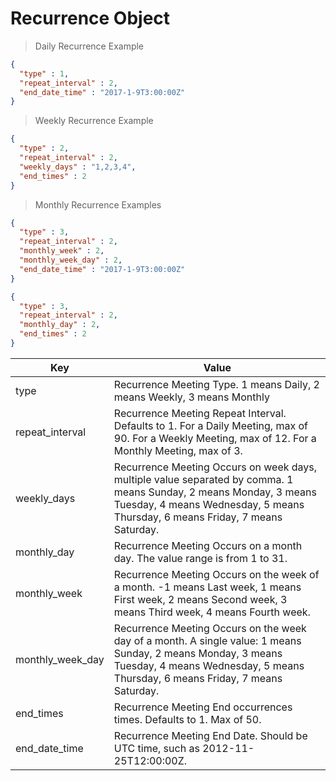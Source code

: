 # Recurrence Object

> Daily Recurrence Example

```json
{ 
  "type" : 1,
  "repeat_interval" : 2,
  "end_date_time" : "2017-1-9T3:00:00Z" 
}
```

> Weekly Recurrence Example

```json
{ 
  "type" : 2,
  "repeat_interval" : 2,
  "weekly_days" : "1,2,3,4",
  "end_times" : 2
}
```

> Monthly Recurrence Examples

```json
{ 
  "type" : 3, 
  "repeat_interval" : 2, 
  "monthly_week" : 2, 
  "monthly_week_day" : 2, 
  "end_date_time" : "2017-1-9T3:00:00Z" 
}
```

```json
{ 
  "type" : 3, 
  "repeat_interval" : 2, 
  "monthly_day" : 2, 
  "end_times" : 2 
}
```

Key | Value
--- | ---
type | Recurrence Meeting Type. 1 means Daily, 2 means Weekly, 3 means Monthly
repeat_interval | Recurrence Meeting Repeat Interval. Defaults to 1. For a Daily Meeting, max of 90. For a Weekly Meeting, max of 12. For a Monthly Meeting, max of 3. 
weekly_days | Recurrence Meeting Occurs on week days, multiple value separated by comma. 1 means Sunday, 2 means Monday, 3 means Tuesday, 4 means Wednesday, 5 means Thursday, 6 means Friday, 7 means Saturday.
monthly_day | Recurrence Meeting Occurs on a month day. The value range is from 1 to 31.
monthly_week | Recurrence Meeting Occurs on the week of a month. -1 means Last week, 1 means First week, 2 means Second week, 3 means Third week, 4 means Fourth week.
monthly_week_day | Recurrence Meeting Occurs on the week day of a month. A single value: 1 means Sunday, 2 means Monday, 3 means Tuesday, 4 means Wednesday, 5 means Thursday, 6 means Friday, 7 means Saturday.
end_times | Recurrence Meeting End occurrences times. Defaults to 1. Max of 50. 
end_date_time | Recurrence Meeting End Date. Should be UTC time, such as 2012-11-25T12:00:00Z.